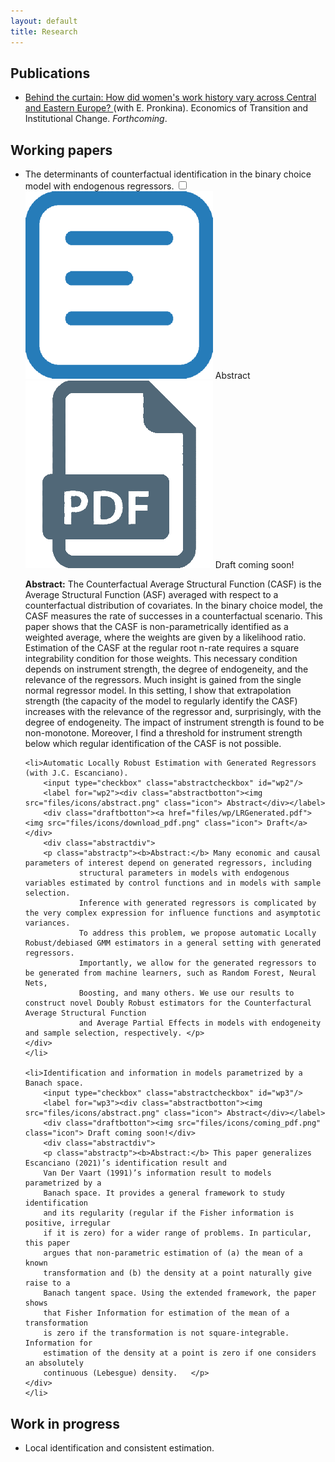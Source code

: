```yaml
---
layout: default
title: Research
---
```


## Publications
* [Behind the curtain: How did women's work history vary across Central and Eastern Europe?
](https://doi.org/10.1111/ecot.12345) (with E. Pronkina). Economics of Transition and Institutional Change. *Forthcoming*.

## Working papers
<ul>
        <li>The determinants of counterfactual identification in the binary choice model with endogenous regressors. 
        <input type="checkbox" class="abstractcheckbox" id="wp1"/>
        <label for="wp1"><div class="abstractbotton"><img src="files/icons/abstract.png" class="icon"> Abstract</div></label> 
        <div class="draftbotton"><img src="files/icons/coming_pdf.png" class="icon"> Draft coming soon!</div>
        <div class="abstractdiv">
            <p class="abstractp"> <b>Abstract:</b> The Counterfactual Average Structural Function (CASF) is the Average Structural
            Function (ASF) averaged with respect to a counterfactual distribution of covariates.
            In the binary choice model, the CASF measures the rate of successes in a counterfactual
            scenario. This paper shows that the CASF is non-parametrically identified
            as a weighted average, where the weights are given by a likelihood ratio. Estimation
            of the CASF at the regular root n-rate requires a square integrability condition for
            those weights. This necessary condition depends on instrument strength, the degree
            of endogeneity, and the relevance of the regressors. Much insight is gained from the
            single normal regressor model. In this setting, I show that extrapolation strength
            (the capacity of the model to regularly identify the CASF) increases with the relevance 
            of the regressor and, surprisingly, with the degree of endogeneity. The impact
            of instrument strength is found to be non-monotone. Moreover, I find a threshold for
            instrument strength below which regular identification of the CASF is not possible. </p>
        </div>
    </li>
    
    <li>Automatic Locally Robust Estimation with Generated Regressors (with J.C. Escanciano).
        <input type="checkbox" class="abstractcheckbox" id="wp2"/>
        <label for="wp2"><div class="abstractbotton"><img src="files/icons/abstract.png" class="icon"> Abstract</div></label>
        <div class="draftbotton"><a href="files/wp/LRGenerated.pdf"><img src="files/icons/download_pdf.png" class="icon"> Draft</a></div>
        <div class="abstractdiv">
        <p class="abstractp"><b>Abstract:</b> Many economic and causal parameters of interest depend on generated regressors, including
                structural parameters in models with endogenous variables estimated by control functions and in models with sample selection. 
                Inference with generated regressors is complicated by the very complex expression for influence functions and asymptotic variances. 
                To address this problem, we propose automatic Locally Robust/debiased GMM estimators in a general setting with generated regressors. 
                Importantly, we allow for the generated regressors to be generated from machine learners, such as Random Forest, Neural Nets,
                Boosting, and many others. We use our results to construct novel Doubly Robust estimators for the Counterfactural Average Structural Function 
                and Average Partial Effects in models with endogeneity and sample selection, respectively. </p>
    </div>
    </li> 
    
    <li>Identification and information in models parametrized by a Banach space.
        <input type="checkbox" class="abstractcheckbox" id="wp3"/>
        <label for="wp3"><div class="abstractbotton"><img src="files/icons/abstract.png" class="icon"> Abstract</div></label> 
        <div class="draftbotton"><img src="files/icons/coming_pdf.png" class="icon"> Draft coming soon!</div>
        <div class="abstractdiv">
        <p class="abstractp"><b>Abstract:</b> This paper generalizes Escanciano (2021)’s identification result and
        Van Der Vaart (1991)’s information result to models parametrized by a
        Banach space. It provides a general framework to study identification
        and its regularity (regular if the Fisher information is positive, irregular
        if it is zero) for a wider range of problems. In particular, this paper
        argues that non-parametric estimation of (a) the mean of a known
        transformation and (b) the density at a point naturally give raise to a
        Banach tangent space. Using the extended framework, the paper shows
        that Fisher Information for estimation of the mean of a transformation
        is zero if the transformation is not square-integrable. Information for
        estimation of the density at a point is zero if one considers an absolutely
        continuous (Lebesgue) density.   </p>
    </div>
    </li> 
</ul>   

## Work in progress
* Local identification and consistent estimation.
